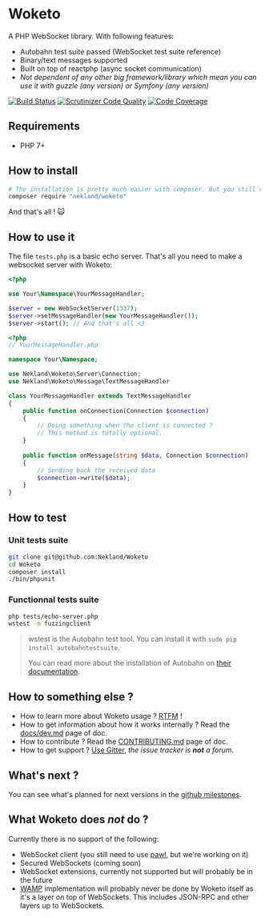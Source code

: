 Woketo
======

A PHP WebSocket library. With following features:

* Autobahn test suite passed (WebSocket test suite reference)
* Binary/text messages supported
* Built on top of reactphp (async socket communication)
* *Not dependent of any other big framework/library which mean you can use it with guzzle (any version) or Symfony (any version)*

[![Build Status](https://travis-ci.org/Nekland/Woketo.svg?branch=master)](https://travis-ci.org/Nekland/Woketo) [![Scrutinizer Code Quality](https://scrutinizer-ci.com/g/Nekland/Woketo/badges/quality-score.png?b=master)](https://scrutinizer-ci.com/g/Nekland/Woketo/?branch=master) [![Code Coverage](https://scrutinizer-ci.com/g/Nekland/Woketo/badges/coverage.png?b=master)](https://scrutinizer-ci.com/g/Nekland/Woketo/?branch=master)

Requirements
------------

* PHP 7+

How to install
--------------

```bash
# The installation is pretty much easier with composer. But you still can use it as git submodule !
composer require "nekland/woketo"
```

And that's all ! :scream_cat: 

How to use it
-------------

The file `tests.php` is a basic echo server. That's all you need to make a websocket server with Woketo:


```php
<?php

use Your\Namespace\YourMessageHandler;

$server = new WebSocketServer(1337);
$server->setMessageHandler(new YourMessageHandler());
$server->start(); // And that's all <3
```

```php
<?php
// YourMessageHandler.php

namespace Your\Namespace;

use Nekland\Woketo\Server\Connection;
use Nekland\Woketo\Message\TextMessageHandler

class YourMessageHandler extends TextMessageHandler
{
    public function onConnection(Connection $connection)
    {
        // Doing something when the client is connected ?
        // This method is totally optional.
    }
    
    public function onMessage(string $data, Connection $connection)
    {
        // Sending back the received data
        $connection->write($data);
    }
}
```

How to test
-----------

### Unit tests suite

```bash
git clone git@github.com:Nekland/Woketo
cd Woketo
composer install
./bin/phpunit
```


### Functionnal tests suite

```bash
php tests/echo-server.php
wstest -m fuzzingclient
```

> wstest is the Autobahn test tool. You can install it with `sudo pip install autobahntestsuite`.
>
> You can read more about the installation of Autobahn on
> [their documentation](http://autobahn.ws/testsuite/installation.html#installation).

How to something else ?
-----------------------

* How to learn more about Woketo usage ? [RTFM](docs/index.md) !
* How to get information about how it works internally ? Read the [docs/dev.md](docs/dev.md) page of doc.
* How to contribute ? Read the [CONTRIBUTING.md](CONTRIBUTING.md) page of doc.
* How to get support ? [Use Gitter](http://gitter.im/Nekland/Woketo), _the issue tracker is **not** a forum_.

What's next ?
-------------

You can see what's planned for next versions in the [github milestones](https://github.com/Nekland/Woketo/milestones).

What Woketo does _not_ do ?
---------------------------

Currently there is no support of the following:

- WebSocket client (you still need to use [pawl](https://github.com/ratchetphp/Pawl), but we're working on it)
- Secured WebSockets (coming soon)
- WebSocket extensions, currently not supported but will probably be in the future
- [WAMP](http://wamp-proto.org/) implementation will probably never be done by Woketo itself as it's a layer on top of
  WebSockets. This includes JSON-RPC and other layers up to WebSockets.
  
